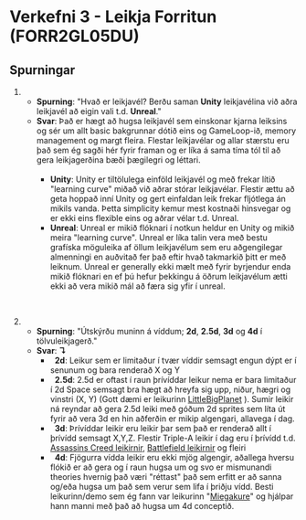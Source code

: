 # Verkefni 3 - Leikja Forritun (FORR2GL05DU)

## Spurningar

1. 
   * **Spurning**: "Hvað er leikjavél? Berðu saman **Unity** leikjavélina við aðra leikjavél að eigin vali t.d. **Unreal**." 
   * **Svar**: Það er hægt að hugsa leikjavél sem einskonar kjarna leiksins og sér um allt basic bakgrunnar dótið eins og GameLoop-ið, memory management og margt fleira. Flestar leikjavélar og allar stærstu eru það sem ég sagði hér fyrir framan og er líka á sama tíma tól til að gera leikjagerðina bæði þægilegri og léttari.<br><br>
        * **Unity**:  Unity er tiltölulega einföld leikjavél og með frekar lítið "learning curve" miðað við aðrar stórar leikjavélar. Flestir ættu að geta hoppað inní Unity og gert einfaldan leik frekar fljótlega án mikils vanda. Þetta simplicity kemur mest kostnaði hinsvegar og er ekki eins flexible eins og aðrar vélar t.d. Unreal.<br>
        * **Unreal**: Unreal er mikið flóknari í notkun heldur en Unity og mikið meira "learning curve". Unreal er líka talin vera með bestu grafíska möguleika af öllum leikjavélum sem eru aðgengilegar almenningi en auðvitað fer það eftir hvað takmarkið þitt er með leiknum. Unreal er generally ekki mælt með fyrir byrjendur enda mikið flóknari en ef þú hefur þekkingu á öðrum leikjavélum ætti ekki að vera mikið mál að færa sig yfir í unreal. 
<br>

2.
   * **Spurning**: "Útskýrðu muninn á víddum; **2d**, **2.5d**, **3d** og **4d** í tölvuleikjagerð." 
   * **Svar**: **↴**
        * &nbsp;&nbsp;**2d**: Leikur sem er limitaður í tvær víddir semsagt engun dýpt er í senunum og bara renderað X og Y<br>
        * &nbsp;&nbsp;**2.5d**: 2.5d er oftast í raun þrívíddar leikur nema er bara limitaður í 2d Space semsagt bra hægt að hreyfa sig upp, niður, hægri og vinstri (X, Y) (Gott dæmi er leikurinn [LittleBigPlanet](https://www.google.is/search?q=LittleBigPlanet&rlz=1C1GCEB_enIS812IS812&source=lnms&tbm=isch&sa=X&ved=0ahUKEwjege68q6TeAhVC_KQKHVGWBJsQ_AUIDigB&biw=1920&bih=969#imgrc=NuXuxhIpzjQFPM:) ). Sumir leikir ná reyndar að gera 2.5d leiki með góðum 2d sprites sem líta út fyrir að vera 3d en hin aðferðin er mikip algengari, allavega í dag.<br>
        * &nbsp;&nbsp;**3d**: Þrívíddar leikir eru leikir þar sem það er renderað allt í þrívídd semsagt X,Y,Z. Flestir Triple-A leikir í dag eru í þrívídd t.d. [Assassins Creed leikirnir](https://assassinscreed.ubisoft.com/game/en-us/home), [Battlefield leikirnir](https://www.ea.com/games/battlefield) og fleiri <br>
        * &nbsp;&nbsp;**4d**: Fjögurra vídda leikir eru ekki mjög algengir, aðallega hversu flókið er að gera og í raun hugsa um og svo er mismunandi theories hvernig það væri "réttast" það sem erfitt er að sanna og/eða hugsa um það sem verur sem lifa í þriðju vídd. Besti leikurinn/demo sem ég fann var leikurinn "[Miegakure](http://miegakure.com/)" og hjálpar hann manni með það að hugsa um 4d conceptið.
